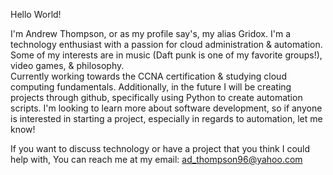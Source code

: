 
Hello World!

I'm Andrew Thompson, or as my profile say's, my alias Gridox. I'm a technology enthusiast with a passion for cloud administration & automation.
Some of my interests are in music (Daft punk is one of my favorite groups!), video games, & philosophy.  
Currently working towards the CCNA certification & studying cloud computing fundamentals. Additionally, in the future I will be creating projects through github,
specifically using Python to create automation scripts. I'm looking to learn more about software development, so if anyone is interested in starting a project,
especially in regards to automation, let me know!

If you want to discuss technology or have a project that you think I could help with, You can reach me at my email: ad_thompson96@yahoo.com

<!---
Gridox/Gridox is a ✨ special ✨ repository because its `README.md` (this file) appears on your GitHub profile.
You can click the Preview link to take a look at your changes.
--->
